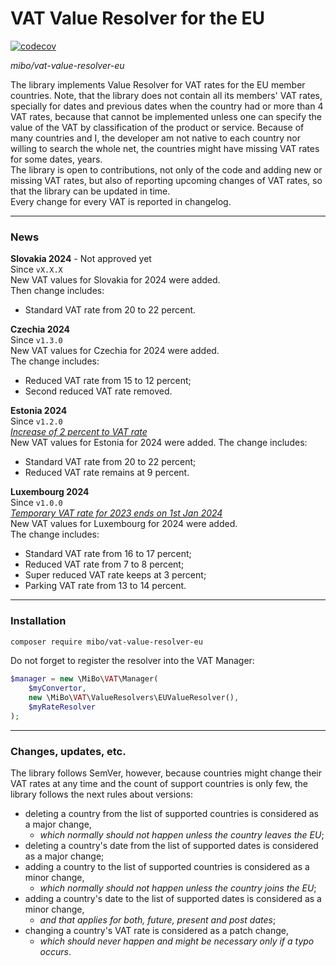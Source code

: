 # VAT Value Resolver for the EU  
[![codecov](https://codecov.io/gh/4513/vat-value-resolver-eu/graph/badge.svg?token=X1l8bJImRU)](https://codecov.io/gh/4513/vat-value-resolver-eu)  

*mibo/vat-value-resolver-eu*  

 The library implements Value Resolver for VAT rates for the EU member countries. Note, that the library
does not contain all its members' VAT rates, specially for dates and previous dates when the country had or
more than 4 VAT rates, because that cannot be implemented unless one can specify the value of the VAT
by classification of the product or service. Because of many countries and I, the developer am not native
to each country nor willing to search the whole net, the countries might have missing VAT rates for some
dates, years.  
 The library is open to contributions, not only of the code and adding new or missing VAT rates, but also
of reporting upcoming changes of VAT rates, so that the library can be updated in time.  
 Every change for every VAT is reported in changelog.

---
### News
**Slovakia 2024** - Not approved yet  
Since `vX.X.X`  
New VAT values for Slovakia for 2024 were added.  
Then change includes:  
* Standard VAT rate from 20 to 22 percent.

**Czechia 2024**  
Since `v1.3.0`  
New VAT values for Czechia for 2024 were added.  
The change includes:  
* Reduced VAT rate from 15 to 12 percent;
* Second reduced VAT rate removed.

**Estonia 2024**  
Since `v1.2.0`  
*[Increase of 2 percent to VAT rate](https://www.riigikogu.ee/tegevus/eelnoud/eelnou/d0b2635d-5314-4d28-842b-b961c167350a/kaibemaksuseaduse-ja-maksukorralduse-seaduse-muutmise-seadus)*  
New VAT values for Estonia for 2024 were added.
The change includes:  
* Standard VAT rate from 20 to 22 percent;
* Reduced VAT rate remains at 9 percent.  

**Luxembourg 2024**  
Since `v1.0.0`   
*[Temporary VAT rate for 2023 ends on 1st Jan 2024](https://legilux.public.lu/eli/etat/leg/loi/2022/10/26/a534/jo)*  
New VAT values for Luxembourg for 2024 were added.  
The change includes:  
* Standard VAT rate from 16 to 17 percent;  
* Reduced VAT rate from 7 to 8 percent;
* Super reduced VAT rate keeps at 3 percent;
* Parking VAT rate from 13 to 14 percent.

---
### Installation

```bash
composer require mibo/vat-value-resolver-eu
```

Do not forget to register the resolver into the VAT Manager:
```php
$manager = new \MiBo\VAT\Manager(
    $myConvertor,
    new \MiBo\VAT\ValueResolvers\EUValueResolver(),
    $myRateResolver
);
```

---
### Changes, updates, etc.
 The library follows SemVer, however, because countries might change their VAT rates at any time and the
count of support countries is only few, the library follows the next rules about versions:
* deleting a country from the list of supported countries is considered as a major change,
  * *which normally should not happen unless the country leaves the EU*;
* deleting a country's date from the list of supported dates is considered as a major change;
* adding a country to the list of supported countries is considered as a minor change,
  * *which normally should not happen unless the country joins the EU*;
* adding a country's date to the list of supported dates is considered as a minor change,
  * *and that applies for both, future, present and post dates*;
* changing a country's VAT rate is considered as a patch change,
  * *which should never happen and might be necessary only if a typo occurs*.
